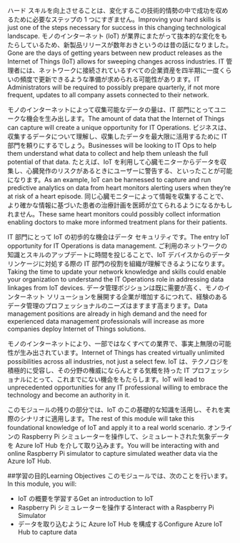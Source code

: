 <!--Video script: It began with Personal Digital Assistants, then smartphones and now everything from smart watches to smart thermostats are connecting people with more information than ever before. Once limited to just PCs, the Internet now allows anything that has valuable information to go online. How does this trend have the potential to impact all aspects of IT professional’s role? More importantly, how can IT professionals prepare for the Internet of Things?-->

<span data-ttu-id="b8319-101">ハード スキルを向上させることは、変化するこの技術的情勢の中で成功を収めるために必要なステップの 1 つにすぎません。</span><span class="sxs-lookup"><span data-stu-id="b8319-101">Improving your hard skills is just one of the steps necessary for success in this changing technological landscape.</span></span> <span data-ttu-id="b8319-102">モノのインターネット (IoT) が業界にまたがって抜本的な変化をもたらしているため、新製品リリースが数年おきというのは昔の話になりました。</span><span class="sxs-lookup"><span data-stu-id="b8319-102">Gone are the days of getting years between new product releases as the Internet of Things (IoT) allows for sweeping changes across industries.</span></span> <span data-ttu-id="b8319-103">IT 管理者には、ネットワークに接続されているすべての企業資産を四半期に一度くらいの頻度で更新できるような準備が求められる可能性があります。</span><span class="sxs-lookup"><span data-stu-id="b8319-103">IT Administrators will be required to possibly prepare quarterly, if not more frequent, updates to all company assets connected to their network.</span></span>

<span data-ttu-id="b8319-104">モノのインターネットによって収集可能なデータの量は、IT 部門にとってユニークな機会を生み出します。</span><span class="sxs-lookup"><span data-stu-id="b8319-104">The amount of data that the Internet of Things can capture will create a unique opportunity for IT Operations.</span></span> <span data-ttu-id="b8319-105">ビジネスは、収集するデータについて理解し、収集したデータを最大限に活用するために IT 部門を頼りにするでしょう。</span><span class="sxs-lookup"><span data-stu-id="b8319-105">Businesses will be looking to IT Ops to help them understand what data to collect and help them unleash the full potential of that data.</span></span> <span data-ttu-id="b8319-106">たとえば、IoT を利用して心臓モニターからデータを収集し、心臓発作のリスクがあるときにユーザーに警告する、といったことが可能になります。</span><span class="sxs-lookup"><span data-stu-id="b8319-106">As an example, IoT can be harnessed to capture and run predictive analytics on data from heart monitors alerting users when they’re at risk of a heart episode.</span></span> <span data-ttu-id="b8319-107">同じ心臓モニターによって情報を収集することで、より確かな情報に基づいた患者の治療計画を医師が立てられるようになるかもしれません。</span><span class="sxs-lookup"><span data-stu-id="b8319-107">These same heart monitors could possibly collect information enabling doctors to make more informed treatment plans for their patients.</span></span>

<span data-ttu-id="b8319-108">IT 部門にとって IoT の初歩的な機会はデータ セキュリティです。</span><span class="sxs-lookup"><span data-stu-id="b8319-108">The entry IoT opportunity for IT Operations is data management.</span></span> <span data-ttu-id="b8319-109">ご利用のネットワークの知識とスキルのアップデートに時間を投じることで、IoT デバイスからのデータ リンケージに対処する際の IT 部門の役割を組織が理解できるようになります。</span><span class="sxs-lookup"><span data-stu-id="b8319-109">Taking the time to update your network knowledge and skills could enable your organization to understand the IT Operations role in addressing data linkages from IoT devices.</span></span> <span data-ttu-id="b8319-110">データ管理ポジションは既に需要が高く、モノのインターネット ソリューションを展開する企業が増加するにつれて、経験のあるデータ管理のプロフェッショナルのニーズはますます高まります。</span><span class="sxs-lookup"><span data-stu-id="b8319-110">Data management positions are already in high demand and the need for experienced data management professionals will increase as more companies deploy Internet of Things solutions.</span></span>

<span data-ttu-id="b8319-111">モノのインターネットにより、一部ではなくすべての業界で、事実上無限の可能性が生み出されています。</span><span class="sxs-lookup"><span data-stu-id="b8319-111">Internet of Things has created virtually unlimited possibilities across all industries, not just a select few.</span></span> <span data-ttu-id="b8319-112">IoT は、テクノロジを積極的に受容し、その分野の権威にならんとする気概を持った IT プロフェッショナルにとって、これまでにない機会をもたらします。</span><span class="sxs-lookup"><span data-stu-id="b8319-112">IoT will lead to unprecedented opportunities for any IT professional willing to embrace the technology and become an authority in it.</span></span>

 <span data-ttu-id="b8319-113">このモジュールの残りの部分では、IoT のこの基礎的な知識を活用し、それを実際のシナリオに適用します。</span><span class="sxs-lookup"><span data-stu-id="b8319-113">The rest of this module will take this foundational knowledge of IoT and apply it to a real world scenario.</span></span> <span data-ttu-id="b8319-114">オンラインの Raspberry Pi シミュレーターを操作して、シミュレートされた気象データを Azure IoT Hub を介して取り込みます。</span><span class="sxs-lookup"><span data-stu-id="b8319-114">You will be interacting with and online Raspberry Pi simulator to capture simulated weather data via the Azure IoT Hub.</span></span>

 ##<a name="learning-objectives"></a><span data-ttu-id="b8319-115">学習の目的</span><span class="sxs-lookup"><span data-stu-id="b8319-115">Learning Objectives</span></span>
 <span data-ttu-id="b8319-116">このモジュールでは、次のことを行います。</span><span class="sxs-lookup"><span data-stu-id="b8319-116">In this module, you will:</span></span>
  - <span data-ttu-id="b8319-117">IoT の概要を学習する</span><span class="sxs-lookup"><span data-stu-id="b8319-117">Get an introduction to IoT</span></span>
  - <span data-ttu-id="b8319-118">Raspberry Pi シミュレーターを操作する</span><span class="sxs-lookup"><span data-stu-id="b8319-118">Interact with a Raspberry Pi Simulator</span></span>
  - <span data-ttu-id="b8319-119">データを取り込むように Azure IoT Hub を構成する</span><span class="sxs-lookup"><span data-stu-id="b8319-119">Configure Azure IoT Hub to capture data</span></span>

<!--Reference links: 
Move to end.
-   Introduction to Azure IoT:
    <https://mva.microsoft.com/training-courses/introduction-to-azure-iot-17611?l=uxXUIs4rD_606218965>

-   Azure Internet of Things:
    <https://www.microsoft.com/en-ca/internet-of-things/>-->
